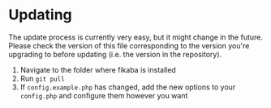 # Updating

The update process is currently very easy, but it might change in the future. Please check the version of this file corresponding to the version you're upgrading to before updating (i.e. the version in the repository).

1. Navigate to the folder where fikaba is installed
2. Run `git pull`
3. If `config.example.php` has changed, add the new options to your `config.php` and configure them however you want
